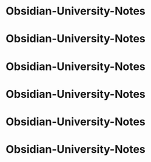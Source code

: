 # Obsidian-University-Notes
# Obsidian-University-Notes
# Obsidian-University-Notes
# Obsidian-University-Notes
# Obsidian-University-Notes
# Obsidian-University-Notes
